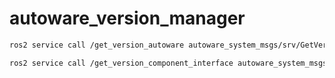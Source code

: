 # autoware_version_manager

```bash
ros2 service call /get_version_autoware autoware_system_msgs/srv/GetVersionAutoware

ros2 service call /get_version_component_interface autoware_system_msgs/srv/GetVersionComponentInterface
```

